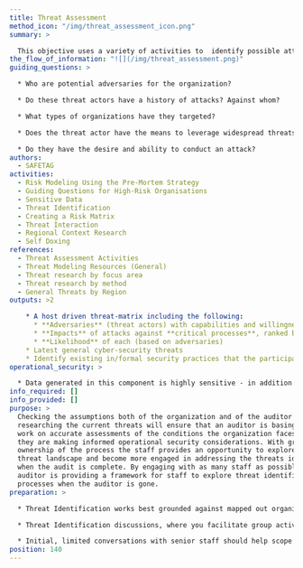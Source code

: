 ```yaml
---
title: Threat Assessment
method_icon: "/img/threat_assessment_icon.png"
summary: >

  This objective uses a variety of activities to  identify possible attackers and gather background information about the capability of those attackers to threaten the organization. This consists of identifying a particular attacker's history of carrying out specific threats, their capability to carry out those threats currently, and proof that the threat has intent to leverage resources against the target.
the_flow_of_information: "![](/img/threat_assessment.png)"
guiding_questions: >

  * Who are potential adversaries for the organization?

  * Do these threat actors have a history of attacks? Against whom?

  * What types of organizations have they targeted?

  * Does the threat actor have the means to leverage widespread threats against, or will they have to prioritize their targets? Is the organization a priority threat target?

  * Do they have the desire and ability to conduct an attack?
authors:
  - SAFETAG
activities:
  - Risk Modeling Using the Pre-Mortem Strategy
  - Guiding Questions for High-Risk Organisations
  - Sensitive Data
  - Threat Identification
  - Creating a Risk Matrix
  - Threat Interaction
  - Regional Context Research
  - Self Doxing
references:
  - Threat Assessment Activities
  - Threat Modeling Resources (General)
  - Threat research by focus area
  - Threat research by method
  - General Threats by Region
outputs: >2

    * A host driven threat-matrix including the following:
      * **Adversaries** (threat actors) with capabilities and willingness
      * **Impacts** of attacks against **critical processes**, ranked by severity
      * **Likelihood** of each (based on adversaries)
    * Latest general cyber-security threats
    * Identify existing in/formal security practices that the participants use to address risks.
operational_security: >

  * Data generated in this component is highly sensitive - in addition to standard practices of saving only in encrypted containers and destroying physical copy versions (stickies, etc.) ans using VPNs/Tor to conduct research, also take note of the physical location where you are conducting any exercises to prevent eavesdropping/viewing.
info_required: []
info_provided: []
purpose: >
  Checking the assumptions both of the organization and of the auditor by
  researching the current threats will ensure that an auditor is basing their
  work on accurate assessments of the conditions the organization faces and that
  they are making informed operational security considerations. With greater
  ownership of the process the staff provides an opportunity to explore their
  threat landscape and become more engaged in addressing the threats identified
  when the audit is complete. By engaging with as many staff as possible the
  auditor is providing a framework for staff to explore threat identification
  processes when the auditor is gone.
preparation: >

  * Threat Identification works best grounded against mapped out organizational processes or a data/asset map. See the [Process Mapping](https://safetag.org/methods/risk_modeling) and [Data Assessment](https://safetag.org/methods/data_assessment) Methods for exercises to generate these.

  * Threat Identification discussions, where you facilitate group activities where staff identify possible adversaries and the threats that they have/can leverage against the group, can trigger strong emotions and be draining for the participants. Prepare accordingly to schedule this with downtime (i.e. not right before or after another intense exercise) and to have a plan to address the psychosocial needs of individuals.

  * Initial, limited conversations with senior staff should help scope and guide group exercises
position: 140
---
```

